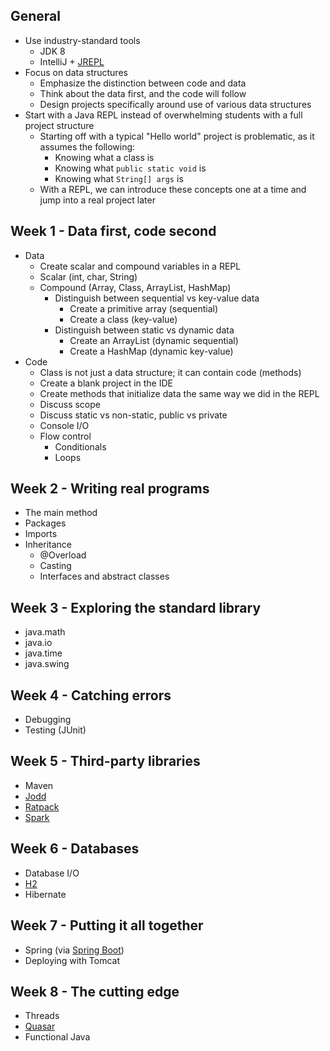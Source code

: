 ## General

* Use industry-standard tools
  * JDK 8
  * IntelliJ + [JREPL](https://plugins.jetbrains.com/plugin/7892)
* Focus on data structures
  * Emphasize the distinction between code and data
  * Think about the data first, and the code will follow
  * Design projects specifically around use of various data structures
* Start with a Java REPL instead of overwhelming students with a full project structure
  * Starting off with a typical "Hello world" project is problematic, as it assumes the following:
    * Knowing what a class is
    * Knowing what `public static void` is
    * Knowing what `String[] args` is
  * With a REPL, we can introduce these concepts one at a time and jump into a real project later

## Week 1 - Data first, code second

* Data
  * Create scalar and compound variables in a REPL
  * Scalar (int, char, String)
  * Compound (Array, Class, ArrayList, HashMap)
    * Distinguish between sequential vs key-value data
      * Create a primitive array (sequential)
      * Create a class (key-value)
    * Distinguish between static vs dynamic data
      * Create an ArrayList (dynamic sequential)
      * Create a HashMap (dynamic key-value)
* Code
  * Class is not just a data structure; it can contain code (methods)
  * Create a blank project in the IDE
  * Create methods that initialize data the same way we did in the REPL
  * Discuss scope
  * Discuss static vs non-static, public vs private
  * Console I/O
  * Flow control
    * Conditionals
    * Loops

## Week 2 - Writing real programs

* The main method
* Packages
* Imports
* Inheritance
  * @Overload
  * Casting
  * Interfaces and abstract classes

## Week 3 - Exploring the standard library

* java.math
* java.io
* java.time
* java.swing

## Week 4 - Catching errors

* Debugging
* Testing (JUnit)

## Week 5 - Third-party libraries

* Maven
* [Jodd](http://jodd.org/)
* [Ratpack](http://ratpack.io/)
* [Spark](http://sparkjava.com/)

## Week 6 - Databases

* Database I/O
* [H2](http://www.h2database.com/html/main.html)
* Hibernate

## Week 7 - Putting it all together

* Spring (via [Spring Boot](http://projects.spring.io/spring-boot/))
* Deploying with Tomcat

## Week 8 - The cutting edge

* Threads
* [Quasar](http://docs.paralleluniverse.co/quasar/)
* Functional Java
